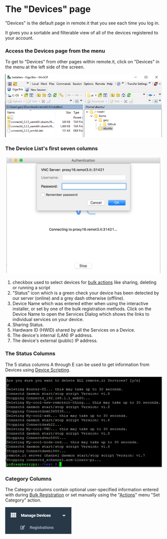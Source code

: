 # The "Devices" page

"Devices" is the default page in remote.it that you see each time you log in.

It gives you a sortable and filterable view of all of the devices registered to your account.

### Access the Devices page from the menu

To get to "Devices" from other pages within remote.it, click on "Devices" in the menu at the left side of the screen.

![](../../../.gitbook/assets/image%20%28425%29.png)

### The Device List's first seven columns

![](../../../.gitbook/assets/image%20%28165%29.png)

1.  checkbox used to select devices for [bulk actions](the-actions-menu.md) like sharing, deleting or running a script
2.  "Status" icon which is a green check your device has been detected by our server \(online\) and a grey dash otherwise \(offline\).
3. Device Name which was entered either when using the interactive installer, or set by one of the bulk registration methods.  Click on the Device Name to open the Services Dialog which shows the links to individual services on your device.
4. Sharing Status.
5. Hardware ID \(HWID\) shared by all the Services on a Device.
6. The device's internal \(LAN\) IP address.
7. The device's external \(public\) IP address.

### The Status Columns

The 5 status columns A through E can be used to get information from Devices using [Device Scripting](../../device-scripting-running-scripts-on-your-devices/).

![](../../../.gitbook/assets/image%20%28151%29.png)

### Category Columns

The Category columns contain optional user-specified information entered with during [Bulk Registration](../../../mass-production/bulk-registration/) or set manually using the "[Actions](the-actions-menu.md)" menu "Set Category" action.

![](../../../.gitbook/assets/image%20%28515%29.png)



